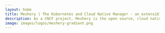 ```yaml
---
layout: home
title: Meshery | The Kubernetes and Cloud Native Manager - an extensible developer platform
description: As a CNCF project, Meshery is the open source, cloud native manager, with multi-cluster Kubernetes management.
image: images/logos/meshery-gradient.png
---
```


